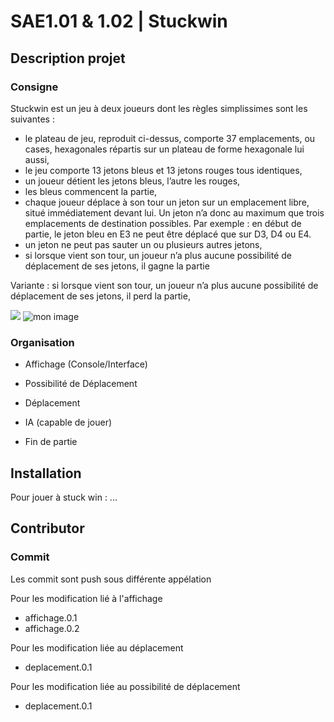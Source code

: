 # SAE1.01 & 1.02 | Stuckwin

## Description projet  

### Consigne 

Stuckwin est un jeu à deux joueurs dont les règles simplissimes sont les suivantes :

- le plateau de jeu, reproduit ci-dessus, comporte 37 emplacements, ou cases, hexagonales répartis sur un plateau de forme hexagonale lui aussi,
- le jeu comporte 13 jetons bleus et 13 jetons rouges tous identiques,
- un joueur détient les jetons bleus, l’autre les rouges,
- les bleus commencent la partie,
- chaque joueur déplace à son tour un jeton sur un emplacement libre, situé immédiatement devant lui. Un jeton n’a donc au maximum que trois emplacements de destination possibles. Par exemple : en début de partie, le jeton bleu en E3 ne peut être déplacé que sur D3, D4 ou E4.
- un jeton ne peut pas sauter un ou plusieurs autres jetons,
- si lorsque vient son tour, un joueur n’a plus aucune possibilité de déplacement de ses jetons, il gagne la partie

Variante : si lorsque vient son tour, un joueur n’a plus aucune possibilité de déplacement de ses jetons, il perd la partie,

<img src="http://info.iut-bm.univ-fcomte.fr/staff/perrot/DUT-INFO/S1/SAE/SAE101102/_images/rougesGagnent.png" style="width=10px;"></img>
![mon image](http://info.iut-bm.univ-fcomte.fr/staff/perrot/DUT-INFO/S1/SAE/SAE101102/_images/rougesGagnent.png)

### Organisation 

- Affichage (Console/Interface)

- Possibilité de Déplacement

- Déplacement 

- IA (capable de jouer)

- Fin de partie 

## Installation 

Pour jouer à stuck win : ...

## Contributor 

### Commit

Les commit sont push sous différente appélation 

Pour les modification lié à l'affichage
- affichage.0.1
- affichage.0.2

Pour les modification liée au déplacement
- deplacement.0.1

Pour les modification liée au possibilité de déplacement
- deplacement.0.1
